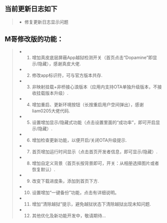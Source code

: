 ## 当前更新日志如下

> - 修复更新日志显示问题

## M哥修改版的功能：

> - 1. 增加真皮底层屏蔽App越狱检测开关（首页点击“Dopamine”即显示/隐藏），感谢真皮大佬.
> - 2. 修改app标识符，可与官方版本共存.
> - 3. 非映射挂载+非桥接心浪版本（应用内支持OTA单独升级版本，不接收挂载版本升级）.
> - 4. 增加重启、更新环境按钮（长按重启用户空间弹出），感谢liam0205大佬代码.
> - 5. 设置增加显示/隐藏式功能（点击设置里面的“成功率”，即可开启显示/隐藏）.
> - 6. 增加检查更新功能，以便开启/关闭OTA升级提示.
> - 7. 首页增加运行时间显示（点击首页开发者信息，即可显示/隐藏）.
> - 8. 增加自定义背景（首页长按背景即可，开关：从相册选择图片或者恢复默认）.
> - 9. 改变下载进度条，添加到首页下方.
> - 10. 设置增加“一键备份”功能，点击有详细说明。
> - 11. 增加“清除越狱”提示，避免越狱状态下清除越狱出现未知问题.
> - 12. 其他优化及新功能开发中，敬请期待...

